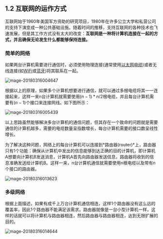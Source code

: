 ## 1.2 互联网的运作方式

互联网始于1960年美国军方资助的研究项目，1980年在许多公立大学和私营公司的支持下演变成一种公共基础设施。随着时间的推移，支持互联网的各种技术也飞速发展，但是其工作方式没有太大的改变：**互联网是一种将计算机连接在一起的方式，并且确保无论发生什么都能够保持连接。**

### 简单的网络

如果两台计算机需要进行通信时，必须使用物理连接(通常使用[以太网电缆](http://en.wikipedia.org/wiki/Ethernet_crossover_cable))或者无线连接(如[WiFi](http://en.wikipedia.org/wiki/WiFi)或[蓝牙](http://en.wikipedia.org/wiki/Bluetooth))将其联系在一起。

![mage-20180316004647](/var/folders/6m/yh0fjqyj7_sg1_43mn7pdgpr0000gn/T/abnerworks.Typora/image-201803160046474.png)

根据以上的原理，如果多个计算机想要进行通信，就可以通过多根电缆将其一一连接起来，这样一来n台计算机就需要使用$(n-1)*n/2$根电缆，并且每台计算机需要有$(n-1)$个接口来连接网线。如下图所示：

![mage-20180316005439](/var/folders/6m/yh0fjqyj7_sg1_43mn7pdgpr0000gn/T/abnerworks.Typora/image-201803160054399.png)

以上思路虽然能够解决多台计算机的通信问题，但其存在一个致命的问题就是需要通信的计算机越多，需要的电缆数量呈指数增长，每台计算机需要的接口数呈线性增长。

为了解决这种问题，网络上的每台计算机可以连接到*路由器(router)*上，路由器只有1个功能：确保从计算机中发出的信息能够到达正确的目的计算机，即计算机A想要向计算机B发送消息，计算机A首先向路由器发送信息，路由器将收到的信息准确发送给计算机B。这样一来，n台计算机通信就需要使用n根电缆以及带有n个接口的路由器。

![mage-20180316013623](/var/folders/6m/yh0fjqyj7_sg1_43mn7pdgpr0000gn/T/abnerworks.Typora/image-201803160136236.png)

### 多级网络

根据上面描述，如果有成千上万台计算机通信相连，这样1个路由器没有这么远的覆盖率，因此1个路由器不能满足该需求。路由器就像是一台小型计算机一样，这样的话就可以将计算机与路由器相连，然后路由器与路由器相连，达到无限扩展的目的。

![mage-20180316014644](/var/folders/6m/yh0fjqyj7_sg1_43mn7pdgpr0000gn/T/abnerworks.Typora/image-201803160146448.png)

